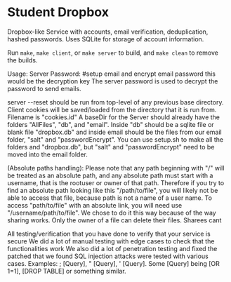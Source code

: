# Student Dropbox

Dropbox-like Service with accounts, email verification, deduplication, hashed passwords. Uses SQLite for storage of account information.

Run `make`, `make client`, or `make server` to build, and `make clean` to remove the builds.

Usage:
Server Password: #setup email and encrypt email password this would be the decryption key
The server password is used to decrypt the password to send emails.

server --reset should be run from top-level of any previous base directory.
Client cookies will be saved/loaded from the directory that it is run from. Filename is "cookies.id"
A baseDir for the Server should already have the folders "AllFiles", "db", and "email". Inside "db" should be a sqlite file or blank file "dropbox.db" and inside email should be the files from our email folder, "salt" and "passwordEncrypt". You can use setup.sh to make all the folders and "dropbox.db", but "salt" and "passwordEncrypt" need to be moved into the email folder.

(Absolute paths handling): Please note that any path beginning with "/" will be treated as an absolute path, and any absolute path must start with a username, that is the rootuser or owner of that path. Therefore if you try to find an absolute path looking like this "/path/to/file", you will likely not be able to access that file, because path is not a name of a user name. To access "path/to/file" with an absolute link, you will need use "/username/path/to/file". We chose to do it this way because of the way sharing works.
Only the owner of a file can delete their files. Sharees cant

All testing/verification that you have done to verify that your service is secure
We did a lot of manual testing with edge cases to check that the functionalities work
We also did a lot of penetration testing and fixed the patched that we found
SQL injection attacks were tested with various cases. Examples: ; [Query], " [Query], ' [Query]. Some [Query] being [OR 1=1], [DROP TABLE] or something similar.

